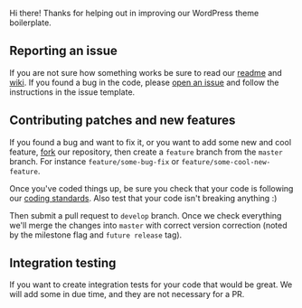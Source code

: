 Hi there! Thanks for helping out in improving our WordPress theme boilerplate.

## Reporting an issue

If you are not sure how something works be sure to read our [readme](https://github.com/infinum/wp-boilerplate/blob/master/README.md) and [wiki](https://github.com/infinum/wp-boilerplate/wiki). If you found a bug in the code, please [open an issue](https://github.com/infinum/wp-boilerplate/issues/new) and follow the instructions in the issue template.

## Contributing patches and new features

If you found a bug and want to fix it, or you want to add some new and cool feature, [fork](https://github.com/infinum/wp-boilerplate#fork-destination-box) our repository, then create a `feature` branch from the `master` branch. For instance `feature/some-bug-fix` or `feature/some-cool-new-feature`.

Once you've coded things up, be sure you check that your code is following our [coding standards](https://github.com/infinum/coding-standards-wp). Also test that your code isn't breaking anything :)

Then submit a pull request to `develop` branch. Once we check everything we'll merge the changes into `master` with correct version correction (noted by the milestone flag and `future release` tag).

## Integration testing

If you want to create integration tests for your code that would be great. We will add some in due time, and they are not necessary for a PR.

